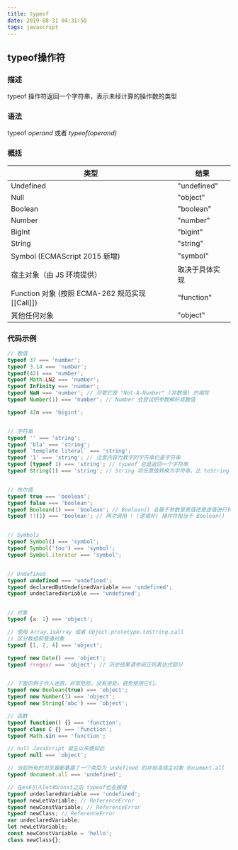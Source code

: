 ```yaml
---
title: typeof
date: 2019-08-31 04:31:50
tags: javascript
---
```

## typeof操作符

### 描述

typeof 操作符返回一个字符串，表示未经计算的操作数的类型

### 语法

typeof *operand* 或者 *typeof(operand)*

### 概括

类型|结果
--|--
Undefined|    "undefined"
Null|   "object"
Boolean|    "boolean"
Number| "number"
BigInt| "bigint"
String| "string"
Symbol (ECMAScript 2015 新增)|  "symbol"
宿主对象（由 JS 环境提供）| 取决于具体实现
Function 对象 (按照 ECMA-262 规范实现 [[Call]])|    "function"
其他任何对象|   "object"

### 代码示例

``` javascript
// 数值
typeof 37 === 'number';
typeof 3.14 === 'number';
typeof(42) === 'number';
typeof Math.LN2 === 'number';
typeof Infinity === 'number';
typeof NaN === 'number'; // 尽管它是 "Not-A-Number" (非数值) 的缩写
typeof Number(1) === 'number'; // Number 会尝试把参数解析成数值

typeof 42n === 'bigint';


// 字符串
typeof '' === 'string';
typeof 'bla' === 'string';
typeof `template literal` === 'string';
typeof '1' === 'string'; // 注意内容为数字的字符串仍是字符串
typeof (typeof 1) === 'string'; // typeof 总是返回一个字符串
typeof String(1) === 'string'; // String 将任意值转换为字符串，比 toString 更安全


// 布尔值
typeof true === 'boolean';
typeof false === 'boolean';
typeof Boolean(1) === 'boolean'; // Boolean() 会基于参数是真值还是虚值进行转换
typeof !!(1) === 'boolean'; // 两次调用 ! (逻辑非) 操作符相当于 Boolean()


// Symbols
typeof Symbol() === 'symbol';
typeof Symbol('foo') === 'symbol';
typeof Symbol.iterator === 'symbol';


// Undefined
typeof undefined === 'undefined';
typeof declaredButUndefinedVariable === 'undefined';
typeof undeclaredVariable === 'undefined';


// 对象
typeof {a: 1} === 'object';

// 使用 Array.isArray 或者 Object.prototype.toString.call
// 区分数组和普通对象
typeof [1, 2, 4] === 'object';

typeof new Date() === 'object';
typeof /regex/ === 'object'; // 历史结果请参阅正则表达式部分


// 下面的例子令人迷惑，非常危险，没有用处。避免使用它们。
typeof new Boolean(true) === 'object';
typeof new Number(1) === 'object';
typeof new String('abc') === 'object';

// 函数
typeof function() {} === 'function';
typeof class C {} === 'function';
typeof Math.sin === 'function';

// null JavaScript 诞生以来便如此
typeof null === 'object';

// 当前所有的浏览器都暴露了一个类型为 undefined 的非标准宿主对象 document.all
typeof document.all === 'undefined';

// 在es6引入let和const之后 typeof也会报错
typeof undeclaredVariable === 'undefined';
typeof newLetVariable; // ReferenceError
typeof newConstVariable; // ReferenceError
typeof newClass; // ReferenceError
var undeclaredVariable;
let newLetVariable;
const newConstVariable = 'hello';
class newClass{};
```
